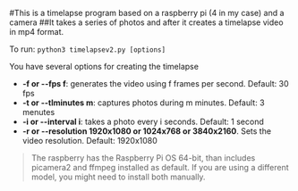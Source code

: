 #This is a timelapse program based on a raspberry pi (4 in my case) and a camera
##It takes a series of photos and after it creates a timelapse video in mp4 format.

To run:
`python3 timelapsev2.py [options]`

You have several options for creating the timelapse
+ **-f or --fps f**:  generates the video using f frames per second. Default: 30 fps
+ **-t or --tlminutes m**: captures photos during m minutes. Default: 3 menutes
+ **-i or --interval i**: takes a photo every i seconds. Default: 1 second 
+ **-r or --resolution 1920x1080 or 1024x768 or 3840x2160**. Sets the video resolution. Default: 1920x1080


>The raspberry has the Raspberry Pi OS 64-bit, than includes picamera2 and ffmpeg installed as default. If you are using a different model, you might need to install both manually.



